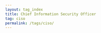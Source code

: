 ```yaml
---
layout: tag_index
title: Chief Information Security Officer
tag: ciso
permalink: /tags/ciso/
---
```

